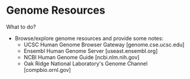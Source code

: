 # Genome Resources

What to do?
* Browse/explore genome resources and provide some notes:
  * UCSC Human Genome Browser Gateway [genome.cse.ucsc.edu]
  * Ensembl Human Genome Server [useast.ensembl.org]
  * NCBI Human Genome Guide [ncbi.nlm.nih.gov]
  * Oak Ridge National Laboratory's Genome Channel [compbio.ornl.gov]

